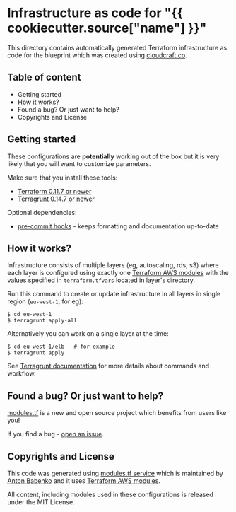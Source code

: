 # Infrastructure as code for "{{ cookiecutter.source["name"] }}"

This directory contains automatically generated Terraform infrastructure as code for the blueprint which was created using [cloudcraft.co](https://cloudcraft.co/app).

## Table of content

- Getting started
- How it works?
- Found a bug? Or just want to help?
- Copyrights and License

## Getting started

These configurations are **potentially** working out of the box but it is very likely that you will want to customize parameters.

Make sure that you install these tools:

- [Terraform 0.11.7 or newer](https://www.terraform.io/)
- [Terragrunt 0.14.7 or newer](https://github.com/gruntwork-io/terragrunt)

Optional dependencies:

- [pre-commit hooks](http://pre-commit.com) - keeps formatting and documentation up-to-date

## How it works?

Infrastructure consists of multiple layers (eg, autoscaling, rds, s3) where each layer is configured using exactly one [Terraform AWS modules](https://github.com/terraform-aws-modules/) with the values specified in `terraform.tfvars` located in layer's directory.

Run this command to create or update infrastructure in all layers in single region (`eu-west-1`, for eg):

    $ cd eu-west-1
    $ terragrunt apply-all

Alternatively you can work on a single layer at the time:

    $ cd eu-west-1/elb   # for example
    $ terragrunt apply

See [Terragrunt documentation](https://github.com/gruntwork-io/terragrunt/blob/master/README.md) for more details about commands and workflow.


## Found a bug? Or just want to help?

[modules.tf](https://github.com/antonbabenko/modules.tf-lambda) is a new and open source project which benefits from users like you!

If you find a bug - [open an issue](https://github.com/antonbabenko/modules.tf-lambda).


## Copyrights and License

This code was generated using [modules.tf service](https://github.com/antonbabenko/modules.tf-lambda) which is maintained by [Anton Babenko](https://github.com/antonbabenko) and it uses [Terraform AWS modules](https://github.com/terraform-aws-modules/).

All content, including modules used in these configurations is released under the MIT License.
